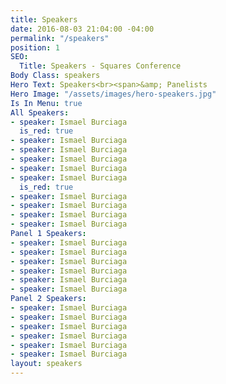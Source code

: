 ```yaml
---
title: Speakers
date: 2016-08-03 21:04:00 -04:00
permalink: "/speakers"
position: 1
SEO:
  Title: Speakers - Squares Conference
Body Class: speakers
Hero Text: Speakers<br><span>&amp; Panelists
Hero Image: "/assets/images/hero-speakers.jpg"
Is In Menu: true
All Speakers:
- speaker: Ismael Burciaga
  is_red: true
- speaker: Ismael Burciaga
- speaker: Ismael Burciaga
- speaker: Ismael Burciaga
- speaker: Ismael Burciaga
- speaker: Ismael Burciaga
  is_red: true
- speaker: Ismael Burciaga
- speaker: Ismael Burciaga
- speaker: Ismael Burciaga
- speaker: Ismael Burciaga
Panel 1 Speakers:
- speaker: Ismael Burciaga
- speaker: Ismael Burciaga
- speaker: Ismael Burciaga
- speaker: Ismael Burciaga
- speaker: Ismael Burciaga
- speaker: Ismael Burciaga
Panel 2 Speakers:
- speaker: Ismael Burciaga
- speaker: Ismael Burciaga
- speaker: Ismael Burciaga
- speaker: Ismael Burciaga
- speaker: Ismael Burciaga
- speaker: Ismael Burciaga
layout: speakers
---
```


